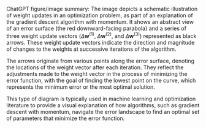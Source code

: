 ChatGPT figure/image summary: The image depicts a schematic illustration of weight updates in an optimization problem, as part of an explanation of the gradient descent algorithm with momentum. It shows an abstract view of an error surface (the red downward-facing parabola) and a series of three weight update vectors ($\Delta \mathbf{w}^{(1)}$, $\Delta \mathbf{w}^{(2)}$, and $\Delta \mathbf{w}^{(3)}$) represented as black arrows. These weight update vectors indicate the direction and magnitude of changes to the weights at successive iterations of the algorithm.

The arrows originate from various points along the error surface, denoting the locations of the weight vector after each iteration. They reflect the adjustments made to the weight vector in the process of minimizing the error function, with the goal of finding the lowest point on the curve, which represents the minimum error or the most optimal solution.

This type of diagram is typically used in machine learning and optimization literature to provide a visual explanation of how algorithms, such as gradient descent with momentum, navigate the error landscape to find an optimal set of parameters that minimize the error function.